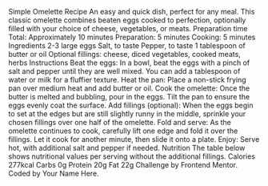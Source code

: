 Simple Omelette Recipe An easy and quick dish, perfect for any meal. This classic omelette combines beaten eggs cooked to perfection, optionally filled with your choice of cheese, vegetables, or meats. Preparation time Total: Approximately 10 minutes Preparation: 5 minutes Cooking: 5 minutes Ingredients 2-3 large eggs Salt, to taste Pepper, to taste 1 tablespoon of butter or oil Optional fillings: cheese, diced vegetables, cooked meats, herbs Instructions Beat the eggs: In a bowl, beat the eggs with a pinch of salt and pepper until they are well mixed. You can add a tablespoon of water or milk for a fluffier texture. Heat the pan: Place a non-stick frying pan over medium heat and add butter or oil. Cook the omelette: Once the butter is melted and bubbling, pour in the eggs. Tilt the pan to ensure the eggs evenly coat the surface. Add fillings (optional): When the eggs begin to set at the edges but are still slightly runny in the middle, sprinkle your chosen fillings over one half of the omelette. Fold and serve: As the omelette continues to cook, carefully lift one edge and fold it over the fillings. Let it cook for another minute, then slide it onto a plate. Enjoy: Serve hot, with additional salt and pepper if needed. Nutrition The table below shows nutritional values per serving without the additional fillings. Calories 277kcal Carbs 0g Protein 20g Fat 22g
Challenge by Frontend Mentor. Coded by Your Name Here.